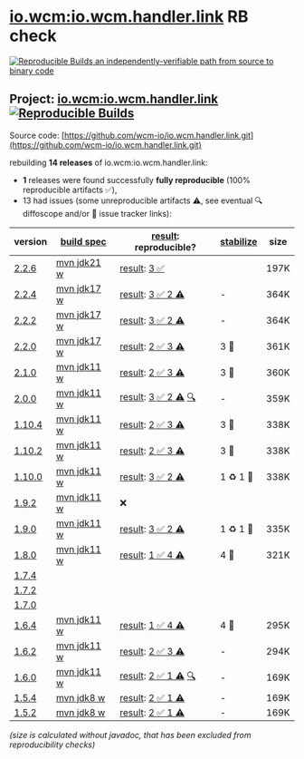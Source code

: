 [io.wcm:io.wcm.handler.link](https://central.sonatype.com/artifact/io.wcm/io.wcm.handler.link/versions) RB check
=======

[![Reproducible Builds](https://reproducible-builds.org/images/logos/rb.svg) an independently-verifiable path from source to binary code](https://reproducible-builds.org/)

## Project: [io.wcm:io.wcm.handler.link](https://central.sonatype.com/artifact/io.wcm/io.wcm.handler.link/versions) [![Reproducible Builds](https://img.shields.io/endpoint?url=https://raw.githubusercontent.com/jvm-repo-rebuild/reproducible-central/master/content/io/wcm/io.wcm.handler/link/badge.json)](https://github.com/jvm-repo-rebuild/reproducible-central/blob/master/content/io/wcm/io.wcm.handler/link/README.md)

Source code: [https://github.com/wcm-io/io.wcm.handler.link.git](https://github.com/wcm-io/io.wcm.handler.link.git)

rebuilding **14 releases** of io.wcm:io.wcm.handler.link:
- **1** releases were found successfully **fully reproducible** (100% reproducible artifacts :white_check_mark:),
- 13 had issues (some unreproducible artifacts :warning:, see eventual :mag: diffoscope and/or :memo: issue tracker links):

| version | [build spec](/BUILDSPEC.md) | [result](https://reproducible-builds.org/docs/jvm/): reproducible? | [stabilize](https://github.com/google/oss-rebuild/blob/main/cmd/stabilize/README.md) | size |
| -- | --------- | ------ | ------ | -- |
| [2.2.6](https://central.sonatype.com/artifact/io.wcm/io.wcm.handler.link/2.2.6/pom) | [mvn jdk21 w](io.wcm.handler.link-2.2.6.buildspec) | [result](io.wcm.handler.link-2.2.6.buildinfo): [3 :white_check_mark: ](io.wcm.handler.link-2.2.6.buildcompare) | | 197K |
| [2.2.4](https://central.sonatype.com/artifact/io.wcm/io.wcm.handler.link/2.2.4/pom) | [mvn jdk17 w](io.wcm.handler.link-2.2.4.buildspec) | [result](io.wcm.handler.link-2.2.4.buildinfo): [3 :white_check_mark:  2 :warning:](io.wcm.handler.link-2.2.4.buildcompare) | - | 364K |
| [2.2.2](https://central.sonatype.com/artifact/io.wcm/io.wcm.handler.link/2.2.2/pom) | [mvn jdk17 w](io.wcm.handler.link-2.2.2.buildspec) | [result](io.wcm.handler.link-2.2.2.buildinfo): [3 :white_check_mark:  2 :warning:](io.wcm.handler.link-2.2.2.buildcompare) | - | 364K |
| [2.2.0](https://central.sonatype.com/artifact/io.wcm/io.wcm.handler.link/2.2.0/pom) | [mvn jdk17 w](io.wcm.handler.link-2.2.0.buildspec) | [result](io.wcm.handler.link-2.2.0.buildinfo): [2 :white_check_mark:  3 :warning:](io.wcm.handler.link-2.2.0.buildcompare) | 3 :rotating_light: | 361K |
| [2.1.0](https://central.sonatype.com/artifact/io.wcm/io.wcm.handler.link/2.1.0/pom) | [mvn jdk11 w](io.wcm.handler.link-2.1.0.buildspec) | [result](io.wcm.handler.link-2.1.0.buildinfo): [2 :white_check_mark:  3 :warning:](io.wcm.handler.link-2.1.0.buildcompare) | 3 :rotating_light: | 360K |
| [2.0.0](https://central.sonatype.com/artifact/io.wcm/io.wcm.handler.link/2.0.0/pom) | [mvn jdk11 w](io.wcm.handler.link-2.0.0.buildspec) | [result](io.wcm.handler.link-2.0.0.buildinfo): [3 :white_check_mark:  2 :warning:](io.wcm.handler.link-2.0.0.buildcompare) [:mag:](io.wcm.handler.link-2.0.0.diffoscope) | - | 359K |
| [1.10.4](https://central.sonatype.com/artifact/io.wcm/io.wcm.handler.link/1.10.4/pom) | [mvn jdk11 w](io.wcm.handler.link-1.10.4.buildspec) | [result](io.wcm.handler.link-1.10.4.buildinfo): [2 :white_check_mark:  3 :warning:](io.wcm.handler.link-1.10.4.buildcompare) | 3 :rotating_light: | 338K |
| [1.10.2](https://central.sonatype.com/artifact/io.wcm/io.wcm.handler.link/1.10.2/pom) | [mvn jdk11 w](io.wcm.handler.link-1.10.2.buildspec) | [result](io.wcm.handler.link-1.10.2.buildinfo): [2 :white_check_mark:  3 :warning:](io.wcm.handler.link-1.10.2.buildcompare) | 3 :rotating_light: | 338K |
| [1.10.0](https://central.sonatype.com/artifact/io.wcm/io.wcm.handler.link/1.10.0/pom) | [mvn jdk11 w](io.wcm.handler.link-1.10.0.buildspec) | [result](io.wcm.handler.link-1.10.0.buildinfo): [3 :white_check_mark:  2 :warning:](io.wcm.handler.link-1.10.0.buildcompare) | 1 :recycle: 1 :rotating_light: | 338K |
| [1.9.2](https://central.sonatype.com/artifact/io.wcm/io.wcm.handler.link/1.9.2/pom) | [mvn jdk11 w](io.wcm.handler.link-1.9.2.buildspec) | :x: | |
| [1.9.0](https://central.sonatype.com/artifact/io.wcm/io.wcm.handler.link/1.9.0/pom) | [mvn jdk11 w](io.wcm.handler.link-1.9.0.buildspec) | [result](io.wcm.handler.link-1.9.0.buildinfo): [3 :white_check_mark:  2 :warning:](io.wcm.handler.link-1.9.0.buildcompare) | 1 :recycle: 1 :rotating_light: | 335K |
| [1.8.0](https://central.sonatype.com/artifact/io.wcm/io.wcm.handler.link/1.8.0/pom) | [mvn jdk11 w](io.wcm.handler.link-1.8.0.buildspec) | [result](io.wcm.handler.link-1.8.0.buildinfo): [1 :white_check_mark:  4 :warning:](io.wcm.handler.link-1.8.0.buildcompare) | 4 :rotating_light: | 321K |
| [1.7.4](https://central.sonatype.com/artifact/io.wcm/io.wcm.handler.link/1.7.4/pom) | | | |
| [1.7.2](https://central.sonatype.com/artifact/io.wcm/io.wcm.handler.link/1.7.2/pom) | | | |
| [1.7.0](https://central.sonatype.com/artifact/io.wcm/io.wcm.handler.link/1.7.0/pom) | | | |
| [1.6.4](https://central.sonatype.com/artifact/io.wcm/io.wcm.handler.link/1.6.4/pom) | [mvn jdk11 w](io.wcm.handler.link-1.6.4.buildspec) | [result](io.wcm.handler.link-1.6.4.buildinfo): [1 :white_check_mark:  4 :warning:](io.wcm.handler.link-1.6.4.buildcompare) | 4 :rotating_light: | 295K |
| [1.6.2](https://central.sonatype.com/artifact/io.wcm/io.wcm.handler.link/1.6.2/pom) | [mvn jdk11 w](wcm-link-1.6.2.buildspec) | [result](io.wcm.handler.link-1.6.2.buildinfo): [2 :white_check_mark:  3 :warning:](io.wcm.handler.link-1.6.2.buildcompare) | - | 294K |
| [1.6.0](https://central.sonatype.com/artifact/io.wcm/io.wcm.handler.link/1.6.0/pom) | [mvn jdk11 w](wcm-link-1.6.0.buildspec) | [result](io.wcm.handler.link-1.6.0.buildinfo): [2 :white_check_mark:  1 :warning:](io.wcm.handler.link-1.6.0.buildcompare) [:mag:](io.wcm.handler.link-1.6.0.diffoscope) | - | 169K |
| [1.5.4](https://central.sonatype.com/artifact/io.wcm/io.wcm.handler.link/1.5.4/pom) | [mvn jdk8 w](wcm-link-1.5.4.buildspec) | [result](io.wcm.handler.link-1.5.4.buildinfo): [2 :white_check_mark:  1 :warning:](io.wcm.handler.link-1.5.4.buildcompare) | - | 169K |
| [1.5.2](https://central.sonatype.com/artifact/io.wcm/io.wcm.handler.link/1.5.2/pom) | [mvn jdk8 w](wcm-link-1.5.2.buildspec) | [result](io.wcm.handler.link-1.5.2.buildinfo): [2 :white_check_mark:  1 :warning:](io.wcm.handler.link-1.5.2.buildcompare) | - | 169K |

<i>(size is calculated without javadoc, that has been excluded from reproducibility checks)</i>
